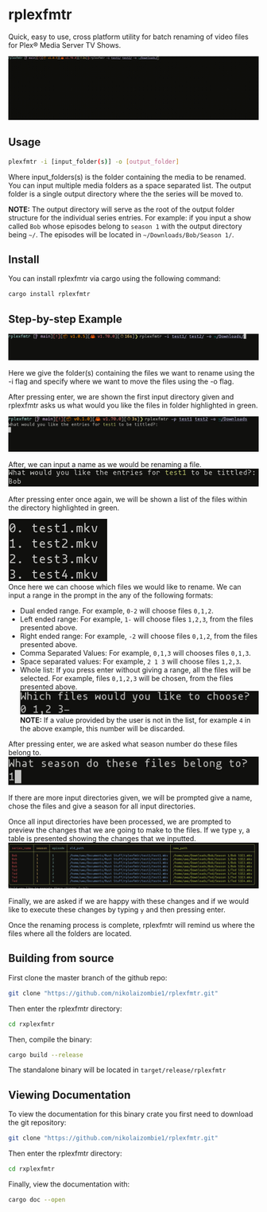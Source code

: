 # rplexfmtr

Quick, easy to use, cross platform utility for batch renaming of video files for Plex® Media Server TV Shows.

![rplexfmtr Demo](README/demo.gif)


## Usage
```bash
plexfmtr -i [input_folder(s)] -o [output_folder]
```
Where input_folders(s) is the folder containing the media to be renamed. You can input multiple media folders as a space separated list.
The output folder is a single output directory where the the series will be moved to.

**NOTE:** The output directory will serve as the root of the output folder structure for the individual series entries. For example: if you input a show called `Bob` whose episodes belong to `season 1` with the output directory being `~/`. The episodes will be located in `~/Downloads/Bob/Season 1/`.

## Install 
You can install rplexfmtr via cargo using the following command:
```bash
cargo install rplexfmtr
```

## Step-by-step Example

![Command Invocation Example](README/Command%20Invocation.png)

Here we give the folder(s) containing the files we want to rename using the -i flag and specify where we want to move the files using the -o flag.

After pressing enter, we are shown the first input directory given and rplexfmtr asks us what would you like the files in folder highlighted in green.

![Name Prompt](README/Name%20Prompt.png)

After, we can input a name as we would be renaming a file.
![Entering A Name](README/Entering%20a%20name.png)

After pressing enter once again, we will be shown a list of the files within the directory highlighted in green.

![Display Directory Files](README/Display%20directory%20files.png) \
Once here we can choose which files we would like to rename. We can input a range in the prompt in the any of the following formats:
- Dual ended range. For example, `0-2` will choose files `0,1,2`.
- Left ended range: For example, `1-` will choose files `1,2,3`, from the files presented above.
- Right ended range: For example, `-2` will choose files `0,1,2`, from the files presented above.
- Comma Separated Values: For example, `0,1,3` will chooses files `0,1,3`.
- Space separated values: For example, `2 1 3` will choose files `1,2,3`.
- Whole list: If you press enter without giving a range, all the files will be selected. For example, files `0,1,2,3` will be chosen, from the files presented above.
![Entering a Range](README/Entering%20a%20range.png)
**NOTE:** If a value provided by the user is not in the list, for example `4` in the above example, this number will be discarded.

After pressing enter, we are asked what season number do these files belong to.
![Entering a season](README/Entering%20a%20season.png)  

If there are more input directories given, we will be prompted give a name, chose the files and give a season for all input directories.

Once all input directories have been processed, we are prompted to preview the changes that we are going to make to the files. If we type `y`, a table is presented showing the changes that we inputted.
![Preview Changes](README/Preview%20Changes.png)

Finally, we are asked if we are happy with these changes and if we would like to execute these changes by typing `y` and then pressing enter. 

Once the renaming process is complete, rplexfmtr will remind us where the files where all the folders are located.

## Building from source
First clone the master branch of the github repo:
```bash
git clone "https://github.com/nikolaizombie1/rplexfmtr.git"
```
Then enter the rplexfmtr directory:
```bash
cd rxplexfmtr
```
Then, compile the binary:
```bash
cargo build --release
```
The standalone binary will be located in `target/release/rplexfmtr`

## Viewing Documentation
To view the documentation for this binary crate you first need to download the git repository:
```bash
git clone "https://github.com/nikolaizombie1/rplexfmtr.git"
```
Then enter the rplexfmtr directory:
```bash
cd rxplexfmtr
```
Finally, view the documentation with:
```bash
cargo doc --open
```